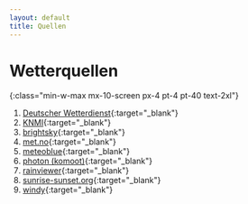 ```yaml
---
layout: default
title: Quellen
---
```


# Wetterquellen

{:class="min-w-max mx-10-screen px-4 pt-4 pt-40 text-2xl"}
1. [Deutscher Wetterdienst](https://www.dwd.de/DE/){:target="_blank"}
1. [KNMI](https://www.knmi.nl/){:target="_blank"}
1. [brightsky](https://brightsky.dev/){:target="_blank"}
1. [met.no](https://api.met.no/){:target="_blank"}
1. [meteoblue](https://www.meteoblue.com/){:target="_blank"}
1. [photon (komoot)](https://photon.komoot.io/){:target="_blank"}
1. [rainviewer](https://www.rainviewer.com/){:target="_blank"}
1. [sunrise-sunset.org](https://sunrise-sunset.org/){:target="_blank"}
1. [windy](https://www.windy.com/){:target="_blank"}
